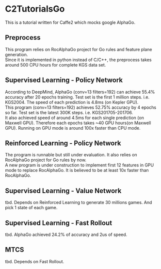 # C2TutorialsGo
This is a tutorial written for Caffe2 which mocks google AlphaGo.

## Preprocess
This program relies on RocAlphaGo project for Go rules and feature plane generation.  
Since it is implemented in python instead of C/C++, the preprocess takes around 500 CPU hours for complete KGS data set.

## Supervised Learning - Policy Network
According to DeepMind, AlphaGo (conv=13 filters=192) can achieve 55.4% accuracy after 20 epochs training. Test set is the first 1 million steps. i.e. KGS2004. The speed of each prediction is 4.8ms (on Kepler GPU).  
This program (conv=13 filters=192) achieves 52.75% accuracy by 4 epochs so far. Test set is the latest 300K steps. i.e. KGS201705-201706.  
It also achieved speed of around 4.5ms for each single prediction (on Maxwell GPU). Therefore each epochs takes ~40 GPU hours(on Maxwell GPU). Running on GPU mode is around 100x faster than CPU mode.

## Reinforced Learning - Policy Network
The program is runnable but still under evaluation. It also relies on RocAlphaGo project for Go rules by now.  
A new program is under construction to implement first 12 features in GPU mode to replace RocAlphaGo. It is believed to be at least 10x faster than RocAlphaGo.

## Supervised Learning - Value Network
tbd. Depends on Reinforced Learning to generate 30 millions games. And pick 1 state of each game.

## Supervised Learning - Fast Rollout
tbd. AlphaGo achieved 24.2% of accuracy and 2us of speed.

## MTCS
tbd. Depends on Fast Rollout.
